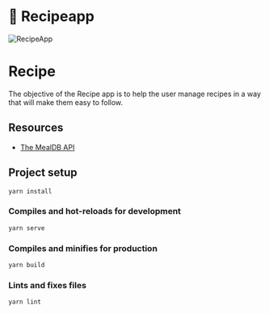 # 🍳 Recipeapp 

<p>
  <img src="https://github.com/kleberMRocha/RecipeApp/blob/master/screenshots/Recipe%20App.gif" alt="RecipeApp" />
</p>

# Recipe

The objective of the Recipe app is to help the user manage recipes in a way
that will make them easy to follow. 

## Resources

- [The MealDB API](https://www.themealdb.com/api.php) 


## Project setup
```
yarn install
```

### Compiles and hot-reloads for development
```
yarn serve
```

### Compiles and minifies for production
```
yarn build
```

### Lints and fixes files
```
yarn lint
```



